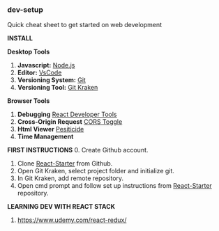 ### dev-setup
Quick cheat sheet to get started on web development

**INSTALL**

**Desktop Tools**
1. **Javascript:** [Node.js](https://nodejs.org/en/)
2. **Editor:** [VsCode](https://code.visualstudio.com/)
3. **Versioning System:** [Git](https://git-scm.com/downloads)
4. **Versioning Tool:** [Git Kraken](https://www.gitkraken.com/)

**Browser Tools**
1. **Debugging** [React Developer Tools]()
2. **Cross-Origin Request** [CORS Toggle]() 
3. **Html Viewer** [Pesiticide]() 
4. **Time Management** []()

**FIRST INSTRUCTIONS**
0. Create Github account.
1. Clone [React-Starter](https://github.com/AndrewRedican/React-Starter) from Github.
2. Open Git Kraken, select project folder and initialize git.
3. In Git Kraken, add remote repository.
4. Open cmd prompt and follow set up instructions from [React-Starter](https://github.com/AndrewRedican/React-Starter) repository.

**LEARNING DEV WITH REACT STACK**
1. https://www.udemy.com/react-redux/
